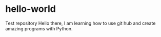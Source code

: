 # hello-world
Test repository
Hello there, I am learning how to use git hub and create amazing programs with Python.
